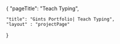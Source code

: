 {
    "pageTitle": "Teach Typing",


    "title": "Gints Portfolio| Teach Typing",
    "layout" : "projectPage"
    



}